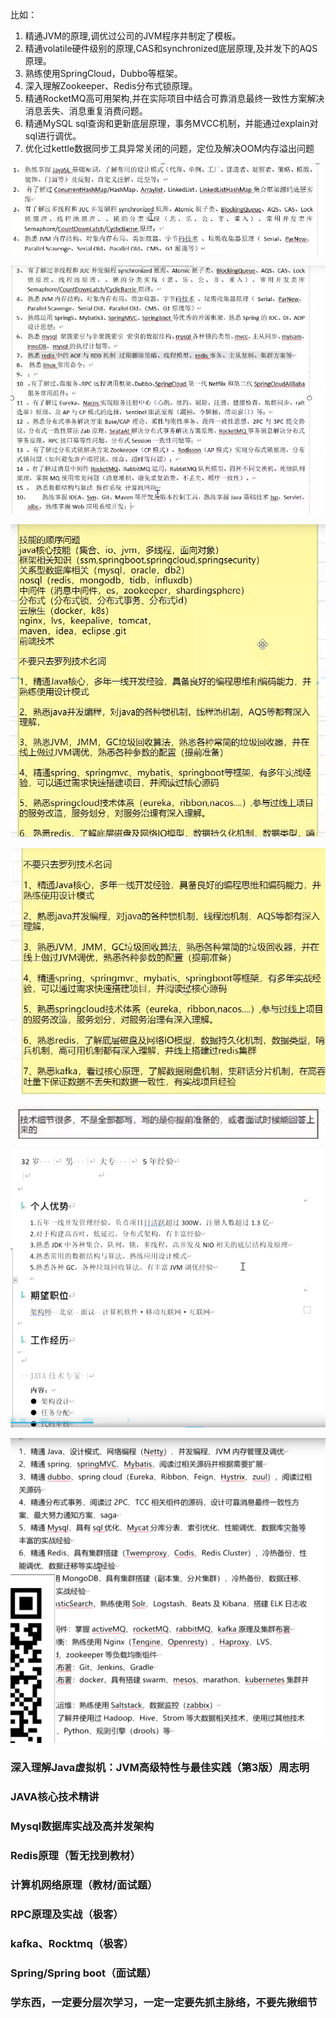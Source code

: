 比如：
1. 精通JVM的原理,调优过公司的JVM程序并制定了模板。
2. 精通volatile硬件级别的原理,CAS和synchronized底层原理,及并发下的AQS原理。
3. 熟练使用SpringCloud，Dubbo等框架。
4. 深入理解Zookeeper、Redis分布式锁原理。
5. 精通RocketMQ高可用架构,并在实际项目中结合可靠消息最终一致性方案解决消息丢失、消息重复消费问题。
6. 精通MySQL sql查询和更新底层原理，事务MVCC机制，并能通过explain对sql进行调优。
7. 优化过kettle数据同步工具异常关闭的问题，定位及解决OOM内存溢出问题



![image-20220312225340542](images/image-20220312225340542.png)

![image-20220312225326705](images/image-20220312225326705.png)

![image-20220312225717857](images/image-20220312225717857.png)

![image-20220312230011873](images/image-20220312230011873.png)

![image-20220312230046270](images/image-20220312230046270.png)

![image-20220313155203415](images/image-20220313155203415.png)

![image-20220313155106938](images/image-20220313155106938.png)





### 深入理解Java虚拟机：JVM高级特性与最佳实践（第3版）周志明

### JAVA核心技术精讲

### Mysql数据库实战及高并发架构

### Redis原理（暂无找到教材）

### 计算机网络原理（教材/面试题）

### RPC原理及实战（极客）

### kafka、Rocktmq（极客）

### Spring/Spring boot（面试题）



### 学东西，一定要分层次学习，一定一定要先抓主脉络，不要先揪细节